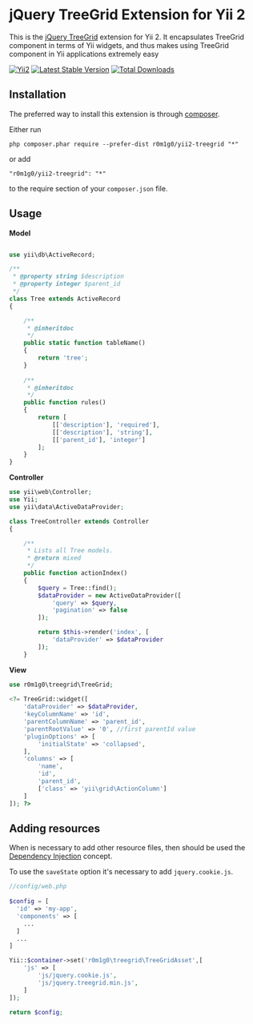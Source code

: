 # jQuery TreeGrid Extension for Yii 2

This is the [jQuery TreeGrid](https://github.com/maxazan/jquery-treegrid) extension for Yii 2. It encapsulates TreeGrid component in terms of Yii widgets,
and thus makes using TreeGrid component in Yii applications extremely easy

[![Yii2](https://img.shields.io/badge/Powered_by-Yii_Framework-green.svg?style=flat)](http://www.yiiframework.com/)
[![Latest Stable Version](https://poser.pugx.org/r0m1g0/yii2-treegrid/v/stable.png)](https://packagist.org/packages/r0m1g0/yii2-treegrid)
[![Total Downloads](https://poser.pugx.org/r0m1g0/yii2-treegrid/downloads.png)](https://packagist.org/packages/r0m1g0/yii2-treegrid)

## Installation

The preferred way to install this extension is through [composer](http://getcomposer.org/download/).

Either run

```
php composer.phar require --prefer-dist r0m1g0/yii2-treegrid "*"
```

or add

```
"r0m1g0/yii2-treegrid": "*"
```

to the require section of your `composer.json` file.

## Usage

**Model**

```php

use yii\db\ActiveRecord;

/**
 * @property string $description
 * @property integer $parent_id
 */
class Tree extends ActiveRecord 
{

    /**
     * @inheritdoc
     */
    public static function tableName()
    {
        return 'tree';
    }  
    
    /**
     * @inheritdoc
     */
    public function rules()
    {
        return [
            [['description'], 'required'],
            [['description'], 'string'],
            [['parent_id'], 'integer']
        ];
    }
}
```

**Controller**

```php
use yii\web\Controller;
use Yii;
use yii\data\ActiveDataProvider;

class TreeController extends Controller
{

    /**
     * Lists all Tree models.
     * @return mixed
     */
    public function actionIndex()
    {
        $query = Tree::find();
        $dataProvider = new ActiveDataProvider([
            'query' => $query,
            'pagination' => false
        ]);

        return $this->render('index', [
            'dataProvider' => $dataProvider
        ]);
    }
```

**View**

```php
use r0m1g0\treegrid\TreeGrid;
  
<?= TreeGrid::widget([
    'dataProvider' => $dataProvider,
    'keyColumnName' => 'id',
    'parentColumnName' => 'parent_id',
    'parentRootValue' => '0', //first parentId value
    'pluginOptions' => [
        'initialState' => 'collapsed',
    ],
    'columns' => [
        'name',
        'id',
        'parent_id',
        ['class' => 'yii\grid\ActionColumn']
    ]     
]); ?>
```

## Adding resources

When is necessary  to add other resource files, then should be used the [Dependency Injection](http://www.yiiframework.com/doc-2.0/guide-concept-di-container.html#registering-dependencies) concept.

To use the `saveState` option it's necessary to add `jquery.cookie.js`.

```php
//config/web.php
  
$config = [
  'id' => 'my-app',
  'components' => [
    ...
  ]
  ...
]

Yii::$container->set('r0m1g0\treegrid\TreeGridAsset',[
    'js' => [
        'js/jquery.cookie.js',
        'js/jquery.treegrid.min.js',
    ]
]);

return $config;
```



